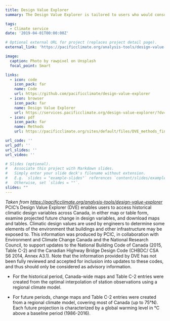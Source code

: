 ```yaml
---
title: Design Value Explorer
summary: The Design Value Explorer is tailored to users who would consult the National Building Code of Canada and/or the Canadian Highway Bridge Design Code as part of their work, for climate-related design and planning needs.

tags:
  - Climate service
date: '2019-04-01T00:00:00Z'

# Optional external URL for project (replaces project detail page).
external_link: 'https://pacificclimate.org/analysis-tools/design-value-explorer'

image:
  caption: Photo by rawpixel on Unsplash
  focal_point: Smart

links:
  - icon: code
    icon_pack: far
    name: Code
    url: https://github.com/pacificclimate/design-value-explorer
  - icon: browser
    icon_pack: far
    name: Design Value Explorer
    url: https://services.pacificclimate.org/design-value-explorer/?dv=HDD
  - icon: pdf
    icon_pack: far
    name: Methods
    url: https://pacificclimate.org/sites/default/files/DVE_methods_final.pdf

url_code: ''
url_pdf: ''
url_slides: ''
url_video: ''

# Slides (optional).
#   Associate this project with Markdown slides.
#   Simply enter your slide deck's filename without extension.
#   E.g. `slides = "example-slides"` references `content/slides/example-slides.md`.
#   Otherwise, set `slides = ""`.
slides: ""
---
```

_Taken from https://pacificclimate.org/analysis-tools/design-value-explorer_
PCIC’s Design Value Explorer (DVE) enables users to access historical climatic design variables across Canada, in either map or table form, examine projected future change in design variables, and download maps and tables. Climatic design values are used by engineers to determine some elements of the environment that buildings and other infrastructure may be exposed to. This information was produced by PCIC, in collaboration with Environment and Climate Change Canada and the National Research Council, to support updates to the National Building Code of Canada (2015, Table C-2) and the Canadian Highway Bridge Design Code (CHBDC/ CSA S6 2014, Annex A3.1). Note that the information provided by DVE has not been fully reviewed and accepted for inclusion into updates to these codes, and thus should only be considered as advisory information.

* For the historical period, Canada-wide maps and Table C-2 entries were created from the optimal interpolation of station observations using a regional climate model.

* For future periods, change maps and Table C-2 entries were created from a regional climate model, covering most of Canada (up to 75°N). Each future projection is characterized by a global warming level in °C above a baseline period (1986-2016).
